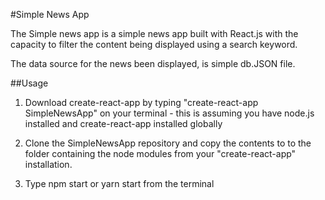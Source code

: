 #Simple News App

The Simple news app is a simple news app built with React.js with the capacity to filter the content being displayed using a search keyword.

The data source for the news been displayed, is simple db.JSON file.

##Usage
1. Download create-react-app by typing "create-react-app SimpleNewsApp" on your terminal - this is assuming you have node.js installed and create-react-app installed globally

2. Clone the SimpleNewsApp repository and copy the contents to to the folder containing the node modules from your "create-react-app" installation.

3. Type npm start or yarn start from the terminal



